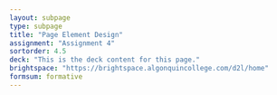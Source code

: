 ```yaml
---
layout: subpage
type: subpage
title: "Page Element Design"
assignment: "Assignment 4"
sortorder: 4.5
deck: "This is the deck content for this page."
brightspace: "https://brightspace.algonquincollege.com/d2l/home"
formsum: formative
---
```


